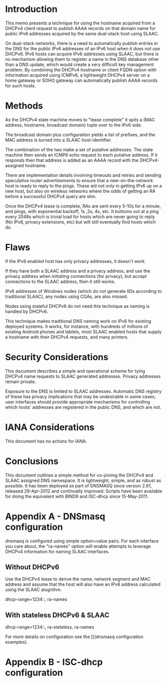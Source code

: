 # Introduction

This memo presents a technique for using the hostname acquired from a
DHCPv4 client request to publish AAAA records on that domain name for
public IPv6 addresses acquired by the same dual-stack host using
SLAAC.

On dual-stack networks, there is a need to automatically publish
entries in the DNS for the public IPv6 addresses of an IPv6 host when
it does not use DHCPv6.  IPv6 hosts can acquire IPv6 addresses using
SLAAC, but there is no mechanism allowing them to register a name in
the DNS database other than a DNS update, which would create a very
difficult key management problem.  By combining the DHCPv4 hostname or
client FQDN option with information acquired using ICMPv6, a
lightweight DHCPv4 server on a home gateway or SOHO gateway can
automatically publish AAAA records for such hosts.

<?rfc toc="yes"?>
<?rfc symrefs="yes"?>
<?rfc sortrefs="yes"?>
<?rfc subcompact="no"?>
<?rfc compact="yes"?>
<?rfc comments="yes"?>

# Methods

As the DHCPv4 state machine moves to "lease complete" it spits a (MAC
address, hostname, broadcast domain) tuple over to the IPv6 side.

The broadcast domain plus configuration yields a list of prefixes, and
the MAC address is turned into a SLAAC host-identifier. 

The combination of the two make a set of putative addresses. The state
machine then sends an ICMP6 echo request to each putative address. If
it responds then that address is added as an AAAA record with the
DHCPv4-assigned hostname.

There are implementation details involving timeouts and retries and
sending speculative router advertisements to ensure that a
new-on-the-network host is ready to reply to the pings. These aid
not only in getting IPv6 up on a new host, but also on wireless networks
where the odds of getting an RA before a successful DHCPv4 query
are slim.

Once the DHCPv4 lease is complete, RAs are sent every 5-10s for a
minute, and pings, with exponential backoff, 1s ,2s, 4s, etc. It
bottoms out at a ping every 2048s which is trivial load for hosts
which are never going to reply (No IPv6, privacy extensions, etc) but
will still eventually find hosts which do.

# Flaws

If the IPv6 enabled host has only privacy addresses, it doesn't work.

If they have both a SLAAC address and a privacy address, and use the
privacy address when initiating connections (for privacy), but accept
connections to the SLAAC address, then it still works.

IPv6 addresses of Windows nodes (which do not generate IIDs according
to traditional SLAAC), any nodes using CGAs, are also missed.

Nodes using stateful DHCPv6 do not need this technique as naming
is handled by DHCPv6.

This technique makes traditional DNS naming work on IPv6 for existing
deployed systems. It works, for instance, with hundreds of millions of
existing Android phones and tablets, most SLAAC enabled hosts that
supply a hostname with their DHCPv4 requests, and many printers.

# Security Considerations

This document describes a simple and operational scheme for tying
DHCPv4 name requests to SLAAC generated addresses. Privacy addresses
remain private.

Exposure to the DNS is limited to SLAAC addresses. Automatic DNS
registry of these has privacy implications that may be undesirable in
some cases; user interfaces should provide appropriate mechanisms for
controlling which hosts' addresses are registered in the public DNS,
and which are not.

# IANA Considerations

This document has no actions for IANA.

# Conclusions

This document outlines a simple method for co-joining the DHCPv4 and
SLAAC assigned DNS namespace. It is lightweight, simple, and as robust
as possible.  It has been deployed as part of DNSMASQ since version
2.61, released 29-Apr-2012 and continually improved.  Scripts have
been available for doing the equivalent with BIND9 and ISC-dhcp since
15-May-2011.

# Appendix A - DNSmasq configuration

dnsmasq is configured using simple option=value pairs. For each
interface you care about, the "ra-names" option will enable attempts
to leverage DHCPv4 information for naming SLAAC interfaces.

## Without DHCPv6

Use the DHCPv4 lease to derive the name, network segment and
MAC address and assume that the host will also have an
IPv6 address calculated using the SLAAC alogrithm.

dhcp-range=1234::, ra-names

## With stateless DHCPv6 & SLAAC

dhcp-range=1234::, ra-stateless, ra-names

For more details on configuration see the [](dnsmasq configuration examples).

# Appendix B - ISC-dhcp configuration


